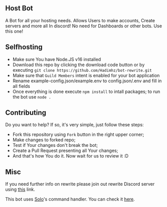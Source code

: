 ## Host Bot

A Bot for all your hosting needs. Allows Users to make accounts, Create servers and more all In discord! No need for Dashboards or other bots. Use this one!

## Selfhosting

- Make sure You have Node.JS v16 installed
- Download this repo by clicking the download code button or by executing `git clone https://github.com/Hadimhz/bot-rewrite.git`
- Make sure that `Guild Members` intent is enabled for your bot application
- Rename example-config.json/example.env to config.json/.env and fill in all fields
- Once everything is done execute `npm install` to intall packages; to run the bot use `node .`

## Contributing

Do you want to help? If so, it's very simple, just follow these steps:

- Fork this repository using `Fork` button in the right upper corner;
- Make changes to forked repo;
- Test if Your changes don't break the bot;
- Create a Pull Request presenting all Your changes;
- And that's how You do it. Now wait for us to review it :D

## Misc

If you need further info on rewrite please join out rewrite Discord server using [this](https://discord.gg/V3KvPQET5v) link.

This bot uses [Solo](https://github.com/Hadimhz)'s command handler. You can check it [here](https://github.com/Hadimhz/Discord-Bot).
